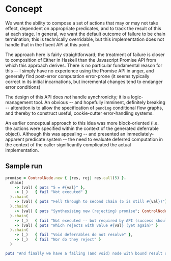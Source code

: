 # Concept

We want the ability to compose a set of actions that may or may not take effect,
dependent on appropriate predicates, and to track the result of this at each
stage. In general, we want the default outcome of failure to be chain
termination; this is technically overridable, but this implementation does not
handle that in the fluent API at this point.

The approach here is fairly straightforward; the treatment of failure is closer
to composition of Either in Haskell than the Javascript Promise API from which
this approach derives. There is no particular fundamental reason for this -- I
simply have no experience using the Promise API in anger, and generally find
post-error computation error-prone (it seems typically correct in its initial
incarnations, but incremental changes tend to endanger error conditions)

The design of this API does _not_ handle aynchronicity; it is a logic-management
tool. An obvious -- and hopefully imminent, definitely breaking -- alteration is
to allow the specification of `pending` conditional flow graphs, and thereby to
construct useful, cookie-cutter error-handling systems.

An earlier conceptual approach to this idea was more block-oriented (i.e. the
actions were specified within the context of the generated deferrable
object). Although this was appealing -- and presented an immediately-apparent
predicate system -- the need to evaluate deferred computation in the context of
the caller significantly complicated the actual implementation.

## Sample run

```ruby
promise = ControlNode.new { |res, rej| res.call(5) }.
  chain(
    -> (val) { puts "5 = #{val}" },
    -> (_)   { fail "Not executed" }
  ).chain(
    -> (val) { puts "Fell through to second chain (5 is still #{val})"}
  ).chain(
    -> (val) { puts "Synthesising new (rejecting) promise"; ControlNode.new { |res, rej| rej.call(val) } }
  ).chain(
    -> (_)   { fail "Not executed -- but required by API (success should be expected!)" },
    -> (val) { puts "Which rejects with value #{val} (yet again)" }
  ).chain(
    -> (_)   { fail "Void deferrables do not resolve" },
    -> (_)   { fail "Nor do they reject" }
  )

puts "And finally we have a failing (and void) node with bound result of 5 (#{promise.result})"
```